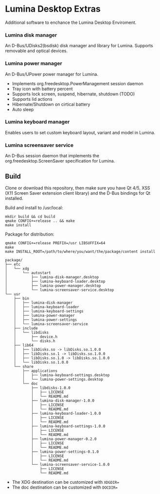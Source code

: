 # Lumina Desktop Extras

Additional software to enchance the Lumina Desktop Enviroment.

### Lumina disk manager

An D-Bus/UDisks2(bsdisk) disk manager and library for Lumina. Supports removable and optical devices.

### Lumina power manager

An D-Bus/UPower power manager for Lumina.

 * Implements org.freedesktop.PowerManagement session daemon
 * Tray icon with battery percent
 * Supports lock screen, suspend, hibernate, shutdown (TODO)
 * Supports lid actions
 * Hibernate/Shutdown on cirtical battery
 * Auto sleep

### Lumina keyboard manager

Enables users to set custom keyboard layout, variant and model in Lumina.

### Lumina screensaver service

An D-Bus session daemon that implements the org.freedesktop.ScreenSaver specification for Lumina.

## Build

Clone or download this repository, then make sure you have Qt 4/5, XSS (X11 Screen Saver extension client library) and the D-Bus bindings for Qt installed.

Build and install to /usr/local:

```
mkdir build && cd build
qmake CONFIG+=release .. && make
make install
```

Package for distribution:

```
qmake CONFIG+=release PREFIX=/usr LIBSUFFIX=64
make
make INSTALL_ROOT=/path/to/where/you/want/the/package/content install
```
```
package/
├── etc
│   └── xdg
│       └── autostart
│           ├── lumina-disk-manager.desktop
│           ├── lumina-keyboard-loader.desktop
│           ├── lumina-power-manager.desktop
│           └── lumina-screensaver-service.desktop
└── usr
    ├── bin
    │   ├── lumina-disk-manager
    │   ├── lumina-keyboard-loader
    │   ├── lumina-keyboard-settings
    │   ├── lumina-power-manager
    │   ├── lumina-power-settings
    │   └── lumina-screensaver-service
    ├── include
    │   └── libdisks
    │       ├── device.h
    │       └── disks.h
    ├── lib64
    │   ├── libDisks.so -> libDisks.so.1.0.0
    │   ├── libDisks.so.1 -> libDisks.so.1.0.0
    │   ├── libDisks.so.1.0 -> libDisks.so.1.0.0
    │   └── libDisks.so.1.0.0
    └── share
        ├── applications
        │   ├── lumina-keyboard-settings.desktop
        │   └── lumina-power-settings.desktop
        └── doc
            ├── libdisks-1.0.0
            │   ├── LICENSE
            │   └── README.md
            ├── lumina-disk-manager-1.0.0
            │   ├── LICENSE
            │   └── README.md
            ├── lumina-keyboard-loader-1.0.0
            │   ├── LICENSE
            │   └── README.md
            ├── lumina-keyboard-settings-1.0.0
            │   ├── LICENSE
            │   └── README.md
            ├── lumina-power-manager-0.2.0
            │   ├── LICENSE
            │   └── README.md
            ├── lumina-power-settings-0.1.0
            │   ├── LICENSE
            │   └── README.md
            └── lumina-screensaver-service-1.0.0
                ├── LICENSE
                └── README.md
```
 * The XDG destination can be customized with ``XDGDIR=``
 * The doc destination can be customized with ``DOCDIR=``
